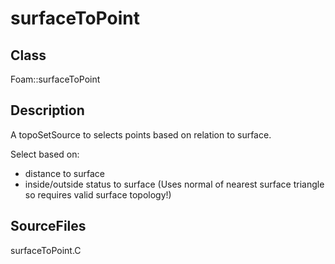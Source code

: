 # surfaceToPoint 
## Class
Foam::surfaceToPoint

## Description
A topoSetSource to selects points based on relation to surface.

Select based on:
- distance to surface
- inside/outside status to surface
      (Uses normal of nearest surface triangle so requires valid surface
      topology!)

## SourceFiles
surfaceToPoint.C

